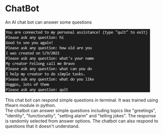 # ChatBot
An AI chat bot can answer some questions

![Chat Bot](https://github.com/FeilongHou/ChatBot/blob/main/example.png)

This chat bot can respond simple questions in terminal. It was trained using tflearn module in python.\
The chatbot can answer simple questions including topics like "greetings", "identity", "functionality", "setting alarm" and "telling jokes". The response is randomly selected from answer options. The chatbot can also respond to questions that it doesn't understand.


